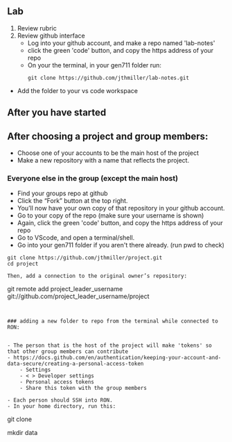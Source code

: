 ## Lab

1. Review rubric
2. Review github interface 
    - Log into your github account, and make a repo named 'lab-notes'
    - click the green 'code' button, and copy the https address of your repo
    - On your the terminal, in your gen711 folder run: 
        ```
        git clone https://github.com/jthmiller/lab-notes.git
        ```
- Add the folder to your vs code workspace


## After you have started  


## After choosing a project and group members:
- Choose one of your accounts to be the main host of the project
- Make a new repository with a name that reflects the project.

### Everyone else in the group (except the main host)
- Find your groups repo at github
- Click the “Fork” button at the top right.
- You’ll now have your own copy of that repository in your github account.
- Go to your copy of the repo (make sure your username is shown)
- Again, click the green 'code' button, and copy the https address of your repo
- Go to VScode, and open a terminal/shell.
- Go into your gen711 folder if you aren't there already. (run pwd to check)
```
git clone https://github.com/jthmiller/project.git
cd project

Then, add a connection to the original owner’s repository:
```
git remote add project_leader_username git://github.com/project_leader_username/project
```


### adding a new folder to repo from the terminal while connected to RON:


- The person that is the host of the project will make 'tokens' so that other group members can contribute
- https://docs.github.com/en/authentication/keeping-your-account-and-data-secure/creating-a-personal-access-token
    - Settings
    - < > Developer settings
    - Personal access tokens
    - Share this token with the group members

- Each person should SSH into RON.
- In your home directory, run this:
```
git clone 

mkdir data



